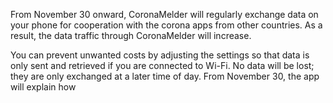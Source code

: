 From November 30 onward, CoronaMelder will regularly exchange data on your phone for cooperation with the corona apps from other countries. As a result, the data traffic through CoronaMelder will increase.

You can prevent unwanted costs by adjusting the settings so that data is only sent and retrieved if you are connected to Wi-Fi. No data will be lost; they are only exchanged at a later time of day. From November 30, the app will explain how
